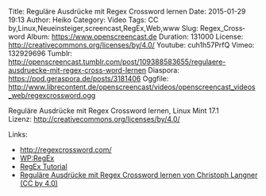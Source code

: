Title: Reguläre Ausdrücke mit Regex Cross­word lernen
Date: 2015-01-29 19:13
Author: Heiko
Category: Video
Tags: CC by,Linux,Neueinsteiger,screencast,RegEx,Web,www
Slug: Regex_Cross­word
Album: https://www.openscreencast.de
Duration: 131000
License: http://creativecommons.org/licenses/by/4.0/
Youtube: cuh1h57PrfQ
Vimeo: 132929696
Tumblr: http://openscreencast.tumblr.com/post/109388583655/regulaere-ausdruecke-mit-regex-cross-word-lernen
Diaspora: https://pod.geraspora.de/posts/3181406
Oggfile: http://www.librecontent.de/openscreencast/videos/openscreencast_videos_web/regexcrossword.ogg

Reguläre Ausdrücke mit Regex Cross­word lernen, Linux Mint 17.1  
Lizenz: <http://creativecommons.org/licenses/by/4.0/>  
  

Links:

  * <http://regexcrossword.com/>
  * [WP:RegEx](https://de.wikipedia.org/wiki/Regul%C3%A4rer_Ausdruck "Link zu Wikipedia" )
  * [RegEx Tutorial](https://www.danielfett.de/internet-und-opensource,artikel,regulaere-ausdruecke "Link zu danielfett.de" )
  * [Reguläre Ausdrücke mit Regex Cross­word lernen von Christoph Langner (CC by 4.0)](http://linuxundich.de/gnu-linux/regulare-ausdruecke-lernen-regex-crossword/ "Link zu linuxundich.de" )

